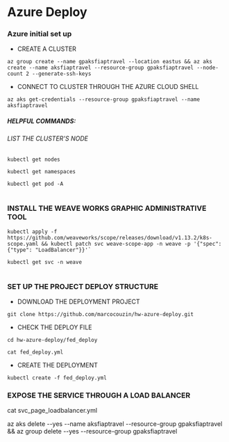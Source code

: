 # Azure Deploy

### Azure initial set up

- CREATE A CLUSTER
```
az group create --name gpaksfiaptravel --location eastus && az aks create --name aksfiaptravel --resource-group gpaksfiaptravel --node-count 2 --generate-ssh-keys
```

- CONNECT TO CLUSTER THROUGH THE AZURE CLOUD SHELL
```
az aks get-credentials --resource-group gpaksfiaptravel --name aksfiaptravel
```

##### HELPFUL COMMANDS:

###### LIST THE CLUSTER'S NODE
```
kubectl get nodes 
```
```
kubectl get namespaces
```
```
kubectl get pod -A
```

#
### INSTALL THE WEAVE WORKS GRAPHIC ADMINISTRATIVE TOOL
```
kubectl apply -f https://github.com/weaveworks/scope/releases/download/v1.13.2/k8s-scope.yaml && kubectl patch svc weave-scope-app -n weave -p '{"spec": {"type": "LoadBalancer"}}'`
```
```
kubectl get svc -n weave
```

#

### SET UP THE PROJECT DEPLOY STRUCTURE
- DOWNLOAD THE DEPLOYMENT PROJECT
```
git clone https://github.com/marcocouzin/hw-azure-deploy.git
```
- CHECK THE DEPLOY FILE
```
cd hw-azure-deploy/fed_deploy
```
```
cat fed_deploy.yml
```
- CREATE THE DEPLOYMENT
```
kubectl create -f fed_deploy.yml 
```
### EXPOSE THE SERVICE THROUGH A LOAD BALANCER


cat svc_page_loadbalancer.yml


az aks delete --yes --name aksfiaptravel --resource-group gpaksfiaptravel && az group delete --yes --resource-group gpaksfiaptravel